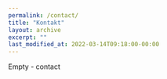 ```yaml
---
permalink: /contact/
title: "Kontakt"
layout: archive
excerpt: ""
last_modified_at: 2022-03-14T09:18:00-00:00
---
```


Empty - contact